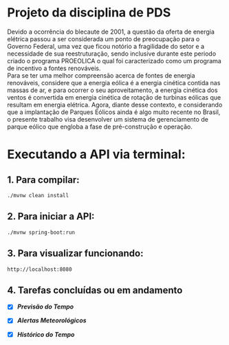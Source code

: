 # Projeto da disciplina de PDS

Devido a ocorrência do blecaute de 2001, a questão da oferta de energia elétrica passou a ser considerada um ponto de preocupação para o Governo Federal, uma vez que ficou notório a fragilidade do setor e a necessidade de sua reestruturação, sendo inclusive durante este periodo criado o programa PROEOLICA o qual foi caracterizado como um programa de incentivo a fontes renováveis.  
Para se ter uma melhor compreensão acerca de fontes de energia renováveis, considere que a energia eólica é a energia cinética contida nas massas de ar, e para ocorrer o seu aproveitamento, a energia cinética dos ventos é convertida em energia cinética de rotação de turbinas eólicas que resultam em energia elétrica. Agora, diante desse contexto, e considerando que a implantação de Parques Eólicos ainda é algo muito recente no Brasil, o presente trabalho visa desenvolver um sistema de gerenciamento de parque eólico que engloba a fase de pré-construção e operação.


# Executando a API via terminal:

## 1. Para compilar:
   
    ./mvnw clean install

## 2. Para iniciar a API:

    ./mvnw spring-boot:run


## 3. Para visualizar funcionando:

    http://localhost:8080

## 4. Tarefas concluídas ou em andamento

- [X]    __*Previsão do Tempo*__

- [X]    __*Alertas Meteorológicos*__

- [X]    __*Histórico do Tempo*__


